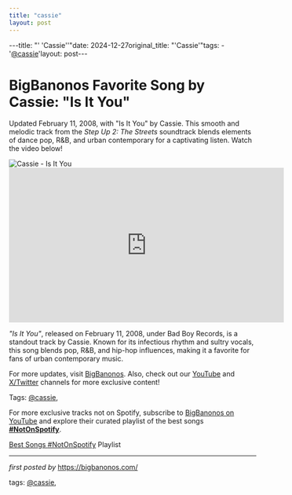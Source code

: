 ```yaml
---
title: "cassie"
layout: post
---
```

---title: "' 'Cassie''"date: 2024-12-27original_title: "'Cassie'"tags:  - '[@cassie](/tags/cassie/)'layout: post---<!-- Title of the Post --><h1 >BigBanonos Favorite Song by Cassie: "Is It You"</h1> <!-- Introductory Text --><p >Updated February 11, 2008, with "Is It You" by Cassie. This smooth and melodic track from the *Step Up 2: The Streets* soundtrack blends elements of dance pop, R&B, and urban contemporary for a captivating listen. Watch the video below!</p> <!-- Featured Image --><div > <img src="https://i.scdn.co/image/ab67616d0000b2734810e35538fa83bae2f38f76" alt="Cassie - Is It You" /></div> <!-- YouTube Video Embed --><div > <iframe width="560" height="315" src="https://www.youtube.com/embed/VIDEO_ID" frameborder="0" allowfullscreen></iframe></div> <!-- Song Information --><div > <p><em>"Is It You"</em>, released on February 11, 2008, under Bad Boy Records, is a standout track by Cassie. Known for its infectious rhythm and sultry vocals, this song blends pop, R&B, and hip-hop influences, making it a favorite for fans of urban contemporary music.</p></div> <!-- Footer Links --><div > <p>For more updates, visit <a href="https://bigbanonos.com/" target="_blank">BigBanonos</a>. Also, check out our <a href="https://www.youtube.com/[@BigBanonos](/tags/BigBanonos/)" target="_blank">YouTube</a> and <a href="https://x.com/bigbanonos" target="_blank">X/Twitter</a> channels for more exclusive content!</p></div> <!-- Tags --><p >Tags: [@cassie](/tags/cassie/),</p><!--Subscribe and Playlist Links--><div>    <p>For more exclusive tracks not on Spotify, subscribe to <a href="https://www.youtube.com/[@BigBanonos](/tags/BigBanonos/)" target="_blank">BigBanonos on YouTube</a> and explore their curated playlist of the best songs <strong>[#NotOnSpotify](/tags/NotOnSpotify/)</strong>.</p>    <p><a href="https://www.youtube.com/playlist?list=PLtuNtuTatqI0kFahUCbtbfenC_ET5O_tr" target="_blank">Best Songs [#NotOnSpotify](/tags/NotOnSpotify/) Playlist<br /></a></p></div><hr /><p><em>first posted by</em> <a href="https://bigbanonos.com/" rel="noopener" target="_new">https://bigbanonos.com/</a></p><p>tags: [@cassie](/tags/cassie/),</p>